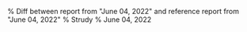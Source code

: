 % Diff between report from "June 04, 2022" and reference report from "June 04, 2022"
% Strudy
% June 04, 2022


